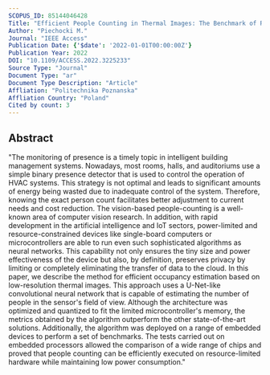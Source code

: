```yaml
---
SCOPUS_ID: 85144046428
Title: "Efficient People Counting in Thermal Images: The Benchmark of Resource-Constrained Hardware"
Author: "Piechocki M."
Journal: "IEEE Access"
Publication Date: {'$date': '2022-01-01T00:00:00Z'}
Publication Year: 2022
DOI: "10.1109/ACCESS.2022.3225233"
Source Type: "Journal"
Document Type: "ar"
Document Type Description: "Article"
Affliation: "Politechnika Poznanska"
Affliation Country: "Poland"
Cited by count: 3
---
```


## Abstract
"The monitoring of presence is a timely topic in intelligent building management systems. Nowadays, most rooms, halls, and auditoriums use a simple binary presence detector that is used to control the operation of HVAC systems. This strategy is not optimal and leads to significant amounts of energy being wasted due to inadequate control of the system. Therefore, knowing the exact person count facilitates better adjustment to current needs and cost reduction. The vision-based people-counting is a well-known area of computer vision research. In addition, with rapid development in the artificial intelligence and IoT sectors, power-limited and resource-constrained devices like single-board computers or microcontrollers are able to run even such sophisticated algorithms as neural networks. This capability not only ensures the tiny size and power effectiveness of the device but also, by definition, preserves privacy by limiting or completely eliminating the transfer of data to the cloud. In this paper, we describe the method for efficient occupancy estimation based on low-resolution thermal images. This approach uses a U-Net-like convolutional neural network that is capable of estimating the number of people in the sensor's field of view. Although the architecture was optimized and quantized to fit the limited microcontroller's memory, the metrics obtained by the algorithm outperform the other state-of-the-art solutions. Additionally, the algorithm was deployed on a range of embedded devices to perform a set of benchmarks. The tests carried out on embedded processors allowed the comparison of a wide range of chips and proved that people counting can be efficiently executed on resource-limited hardware while maintaining low power consumption."
